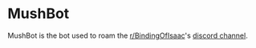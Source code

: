 # MushBot

MushBot is the bot used to roam the [r/BindingOfIsaac](https://www.reddit.com/r/bindingofisaac)'s [discord channel](https://discordapp.com/invite/0gonaBVBNISD5tpz).
